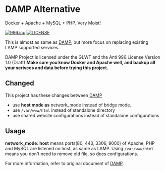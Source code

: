 # DAMP Alternative

Docker + Apache + MySQL + PHP. Very Moist!

[![996.icu](https://img.shields.io/badge/link-996.icu-red.svg)](https://996.icu) [![LICENSE](https://img.shields.io/badge/license-Anti%20996-blue.svg)](https://github.com/996icu/996.ICU/blob/master/LICENSE)

This is almost as same as [DAMP](https://github.com/catscarlet/damp), but more focus on replacing existing LAMP supported services.

DAMP Project is licensed under the GLWT and the Anti 996 License Version 1.0 (Draft)
**Make sure you know Docker and Apache well, and backup all your serivces and data before trying this project.**

## Changed

This project has these changes between [DAMP](https://github.com/catscarlet/damp)

- use **host mode as** network_mode instead of bridge mode.
- use `/var/www/html` instead of standalone directory
- use shared website configurations instead of standalone configurations

## Usage

**network_mode: host** means ports(80, 443, 3306, 9000) of Apache, PHP and MySQL are listened on host, as same as LAMP. Using `/var/www/html` means you don't need to remove old file, so does configurations.

For more information, refer to original document of [DAMP](https://github.com/catscarlet/damp).

